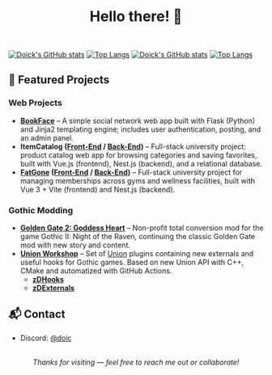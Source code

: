 <div align="center">
  <h1>Hello there! 👋</h1>
</div>

<br />

[![Doick's GitHub stats](https://github-readme-stats.vercel.app/api?username=Doick&theme=dark&show_icons=true&bg_color=00000000&hide_border=true#gh-dark-mode-only)](https://github.com/anuraghazra/github-readme-stats#gh-dark-mode-only)
[![Top Langs](https://github-readme-stats.vercel.app/api/top-langs/?username=Doick&theme=dark&layout=compact&show_icons=true&bg_color=00000000&hide_border=true#gh-dark-mode-only)](https://github.com/anuraghazra/github-readme-stats#gh-dark-mode-only)
[![Doick's GitHub stats](https://github-readme-stats.vercel.app/api?username=Doick&theme=default&show_icons=true&bg_color=00000000&hide_border=true#gh-light-mode-only)](https://github.com/anuraghazra/github-readme-stats#gh-light-mode-only)
[![Top Langs](https://github-readme-stats.vercel.app/api/top-langs/?username=Doick&theme=default&layout=compact&show_icons=true&bg_color=00000000&hide_border=true#gh-light-mode-only)](https://github.com/anuraghazra/github-readme-stats#gh-light-mode-only)

## 📌 Featured Projects

### Web Projects

- **[BookFace](https://github.com/MrEdgarsz/BookFace)** – A simple social network web app built with Flask (Python) and Jinja2 templating engine; includes user authentication, posting, and an admin panel.  
- **ItemCatalog ([Front-End](https://github.com/MrEdgarsz/ItemCatalog) / [Back-End](https://github.com/MrEdgarsz/ItemCatalog-API))** – Full-stack university project: product catalog web app for browsing categories and saving favorites, built with Vue.js (frontend), Nest.js (backend), and a relational database.
- **[FatGone](https://github.com/FatGone) ([Front-End](https://github.com/FatGone/FatGone-frontend) / [Back-End](https://github.com/FatGone/FatGone-backend))** – Full-stack university project for managing memberships across gyms and wellness facilities, built with Vue 3 + Vite (frontend) and Nest.js (backend).

### Gothic Modding

- **[Golden Gate 2: Goddess Heart](https://goldengatemod.com/index.html)** – Non-profit total conversion mod for the game Gothic II: Night of the Raven, continuing the classic Golden Gate mod with new story and content.
- **[Union Workshop](https://github.com/Doick-Union-Workshop)** – Set of [Union](https://gitlab.com/union-framework/union-api) plugins containing new externals and useful hooks for Gothic games. Based on new Union API with C++, CMake and automatized with GitHub Actions.
  - **[zDHooks](https://github.com/Doick-Union-Workshop/zDHooks)**
  - **[zDExternals](https://github.com/Doick-Union-Workshop/zDExternals)**

## 📬 Contact

- Discord: [@doic](https://discord.com/users/219766962312577024)

<br />

<div align="center">
  <i>Thanks for visiting — feel free to reach me out or collaborate!</i>
</div>
